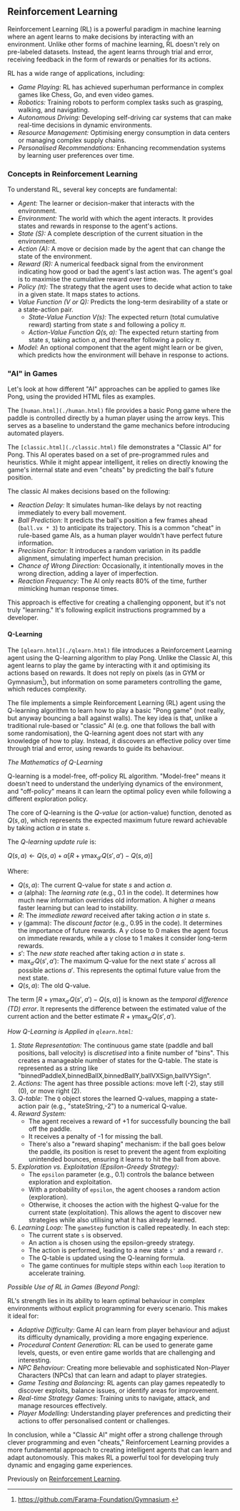 
## Reinforcement Learning

Reinforcement Learning (RL) is a powerful paradigm in machine learning where an agent learns to make
decisions by interacting with an environment. Unlike other forms of machine learning, RL doesn't rely
on pre-labeled datasets. Instead, the agent learns through trial and error, receiving feedback in the
form of rewards or penalties for its actions.

RL has a wide range of applications, including:
* *Game Playing:* RL has achieved superhuman performance in complex games like Chess, Go, and even video games.
* *Robotics:* Training robots to perform complex tasks such as grasping, walking, and navigating.
* *Autonomous Driving:* Developing self-driving car systems that can make real-time decisions in dynamic environments.
* *Resource Management:* Optimising energy consumption in data centers or managing complex supply chains.
* *Personalised Recommendations:* Enhancing recommendation systems by learning user preferences over time.


### Concepts in Reinforcement Learning

To understand RL, several key concepts are fundamental:

* *Agent:* The learner or decision-maker that interacts with the environment.
* *Environment:* The world with which the agent interacts. It provides states and rewards in response to the agent's actions.
* *State (S):* A complete description of the current situation in the environment.
* *Action (A):* A move or decision made by the agent that can change the state of the environment.
* *Reward (R):* A numerical feedback signal from the environment indicating how good or bad the agent's last action was.
  The agent's goal is to maximise the cumulative reward over time.
* *Policy ($\pi$):* The strategy that the agent uses to decide what action to take in a given state. It maps states to actions.
* *Value Function (V or Q):* Predicts the long-term desirability of a state or a state-action pair.
    * *State-Value Function $V(s)$:* The expected return (total cumulative reward) starting from state $s$ and following a policy $\pi$.
    * *Action-Value Function $Q(s, a)$:* The expected return starting from state $s$, taking action $a$, and thereafter following a policy $\pi$.
* *Model:* An optional component that the agent might learn or be given, which predicts how the environment will behave in response to actions.


### "AI" in Games

Let's look at how different "AI" approaches can be applied to games like Pong, using the provided HTML files as examples.

The `[human.html](./human.html)` file provides a basic Pong game where the paddle is controlled directly by a human player
using the arrow keys. This serves as a baseline to understand the game mechanics before introducing automated players.

The `[classic.html](./classic.html)` file demonstrates a "Classic AI" for Pong. This AI operates based on a set of
pre-programmed rules and heuristics. While it might appear intelligent, it relies on directly knowing the game's internal
state and even "cheats" by predicting the ball's future position.

The classic AI makes decisions based on the following:
* *Reaction Delay:* It simulates human-like delays by not reacting immediately to every ball movement.
* *Ball Prediction:* It predicts the ball's position a few frames ahead (`ball.vx * 3`) to anticipate its trajectory.
  This is a common "cheat" in rule-based game AIs, as a human player wouldn't have perfect future information.
* *Precision Factor:* It introduces a random variation in its paddle alignment, simulating imperfect human precision.
* *Chance of Wrong Direction:* Occasionally, it intentionally moves in the wrong direction, adding a layer of imperfection.
* *Reaction Frequency:* The AI only reacts 80% of the time, further mimicking human response times.

This approach is effective for creating a challenging opponent, but it's not truly "learning." It's following explicit instructions
programmed by a developer.

#### Q-Learning

The `[qlearn.html](./qlearn.html)` file introduces a Reinforcement Learning agent using the Q-learning algorithm to play Pong.
Unlike the Classic AI, this agent learns to play the game by interacting with it and optimising its actions
based on rewards. It does not reply on pixels (as in GYM or Gymnasium[^gym]), but information on some parameters
controlling the game, which reduces complexity.

[^gym]: https://github.com/Farama-Foundation/Gymnasium.

The file implements a simple Reinforcement Learning (RL) agent using the Q-learning algorithm to learn how to play
a basic "Pong game" (not really, but anyway bouncing a ball against walls). The key idea is that, unlike a traditional
rule-based or "classic" AI (e.g. one that follows the ball with some randomisation), the Q-learning agent does not
start with any knowledge of how to play. Instead, it discovers an effective policy over time through trial and error,
using rewards to guide its behaviour.


*The Mathematics of Q-Learning*

Q-learning is a model-free, off-policy RL algorithm. "Model-free" means it doesn't need to understand the underlying dynamics of the
environment, and "off-policy" means it can learn the optimal policy even while following a different exploration policy.

The core of Q-learning is the *Q-value* (or action-value) function, denoted as $Q(s, a)$, which represents the expected maximum
future reward achievable by taking action $a$ in state $s$.

The *Q-learning update rule* is:

$Q(s, a) \leftarrow Q(s, a) + \alpha [R + \gamma \max_{a'} Q(s', a') - Q(s, a)]$

Where:
* $Q(s, a)$: The current Q-value for state $s$ and action $a$.
* $\alpha$ (alpha): The *learning rate* (e.g., 0.1 in the code). It determines how much new information overrides old information.
  A higher $\alpha$ means faster learning but can lead to instability.
* $R$: The *immediate reward* received after taking action $a$ in state $s$.
* $\gamma$ (gamma): The *discount factor* (e.g., 0.95 in the code). It determines the importance of future rewards. A $\gamma$ close
  to 0 makes the agent focus on immediate rewards, while a $\gamma$ close to 1 makes it consider long-term rewards.
* $s'$: The *new state* reached after taking action $a$ in state $s$.
* $\max_{a'} Q(s', a')$: The maximum Q-value for the next state $s'$ across all possible actions $a'$. This represents the optimal
  future value from the next state.
* $Q(s, a)$: The old Q-value.

The term $[R + \gamma \max_{a'} Q(s', a') - Q(s, a)]$ is known as the *temporal difference (TD) error*. It represents the difference
between the estimated value of the current action and the better estimate $R + \gamma \max_{a'} Q(s', a')$.

*How Q-Learning is Applied in `qlearn.html`:*

1. *State Representation:* The continuous game state (paddle and ball positions, ball velocity) is *discretised* into a finite number
   of "bins". This creates a manageable number of states for the Q-table. The state is represented as a string like
   "binnedPaddleX,binnedBallX,binnedBallY,ballVXSign,ballVYSign".
2. *Actions:* The agent has three possible actions: move left (-2), stay still (0), or move right (2).
3. *Q-table:* The `Q` object stores the learned Q-values, mapping a state-action pair (e.g., "stateString,-2") to a numerical Q-value.
4. *Reward System:*
    * The agent receives a reward of +1 for successfully bouncing the ball off the paddle.
    * It receives a penalty of -1 for missing the ball.
    * There's also a "reward shaping" mechanism: if the ball goes below the paddle, its position is reset to prevent the agent from
      exploiting unintended bounces, ensuring it learns to hit the ball from above.
5. *Exploration vs. Exploitation (Epsilon-Greedy Strategy):*
    * The `epsilon` parameter (e.g., 0.1) controls the balance between exploration and exploitation.
    * With a probability of `epsilon`, the agent chooses a random action (exploration).
    * Otherwise, it chooses the action with the highest Q-value for the current state (exploitation). This allows the agent to discover
      new strategies while also utilising what it has already learned.
6. *Learning Loop:* The `gameStep` function is called repeatedly. In each step:
    * The current state `s` is observed.
    * An action `a` is chosen using the epsilon-greedy strategy.
    * The action is performed, leading to a new state `s'` and a reward `r`.
    * The Q-table is updated using the Q-learning formula.
    * The game continues for multiple steps within each `loop` iteration to accelerate training.

*Possible Use of RL in Games (Beyond Pong):*

RL's strength lies in its ability to learn optimal behaviour in complex environments without explicit programming for every scenario.
This makes it ideal for:

* *Adaptive Difficulty:* Game AI can learn from player behaviour and adjust its difficulty dynamically, providing a more engaging experience.
* *Procedural Content Generation:* RL can be used to generate game levels, quests, or even entire game worlds that are challenging and interesting.
* *NPC Behaviour:* Creating more believable and sophisticated Non-Player Characters (NPCs) that can learn and adapt to player strategies.
* *Game Testing and Balancing:* RL agents can play games repeatedly to discover exploits, balance issues, or identify areas for improvement.
* *Real-time Strategy Games:* Training units to navigate, attack, and manage resources effectively.
* *Player Modelling:* Understanding player preferences and predicting their actions to offer personalised content or challenges.

In conclusion, while a "Classic AI" might offer a strong challenge through clever programming and even "cheats," Reinforcement Learning
provides a more fundamental approach to creating intelligent agents that can learn and adapt autonomously. This makes RL a powerful tool
for developing truly dynamic and engaging game experiences.

Previously on
[Reinforcement Learning](./../../../ch03/tictactoe/README.md).

